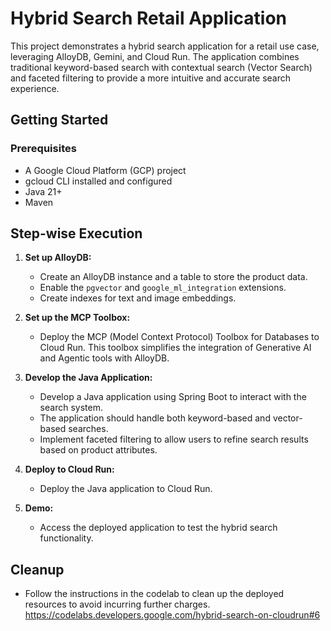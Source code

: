 # Hybrid Search Retail Application

This project demonstrates a hybrid search application for a retail use case, leveraging AlloyDB, Gemini, and Cloud Run. The application combines traditional keyword-based search with contextual search (Vector Search) and faceted filtering to provide a more intuitive and accurate search experience.

## Getting Started

### Prerequisites

*   A Google Cloud Platform (GCP) project
*   gcloud CLI installed and configured
*   Java 21+
*   Maven

## Step-wise Execution

1.  **Set up AlloyDB:**
    *   Create an AlloyDB instance and a table to store the product data.
    *   Enable the `pgvector` and `google_ml_integration` extensions.
    *   Create indexes for text and image embeddings.

2.  **Set up the MCP Toolbox:**
    *   Deploy the MCP (Model Context Protocol) Toolbox for Databases to Cloud Run. This toolbox simplifies the integration of Generative AI and Agentic tools with AlloyDB.

3.  **Develop the Java Application:**
    *   Develop a Java application using Spring Boot to interact with the search system.
    *   The application should handle both keyword-based and vector-based searches.
    *   Implement faceted filtering to allow users to refine search results based on product attributes.

4.  **Deploy to Cloud Run:**
    *   Deploy the Java application to Cloud Run.

5.  **Demo:**
    *   Access the deployed application to test the hybrid search functionality.

## Cleanup

*   Follow the instructions in the codelab to clean up the deployed resources to avoid incurring further charges.
  https://codelabs.developers.google.com/hybrid-search-on-cloudrun#6
